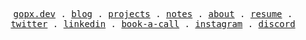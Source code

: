 <p align="center">
  <samp>
    <a href="https://www.gopx.dev">gopx.dev</a> .
    <a href="https://bettercallgopal.vercel.app/blogs">blog</a> .
    <a href="https://bettercallgopal.vercel.app/showcase">projects</a> .
    <a href="https://bettercallgopal.vercel.app/notebooks">notes</a> .
    <a href="https://bettercallgopal.vercel.app/about">about</a> .
    <a href="https://drive.google.com/file/d/1NO-hoN5dveXg65_qOUbC9vk9bIjBVn0r/view?usp=sharing">resume</a> .
    <a href="https://twitter.com/bettercallgopal">twitter</a> .
    <a href="https://www.linkedin.com/in/vermagopal/">linkedin</a> .
    <a href="https://cal.com/bettercallgopal/personalizedcall">book-a-call</a> .
    <a href="https://www.instagram.com/bettercallgopal">instagram</a> .
    <a href="https://discord.com/invite/uR7DpxtaKw">discord</a>
  </samp>
</p>
<!-- <br /> -->
<!-- <p align="center"> <img src="https://komarev.com/ghpvc/?username=gopalverma1303&label=Profile%20views&color=0e75b6&style=flat" alt="gopalverma1303" /> </p> -->
